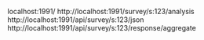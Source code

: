 localhost:1991/
http://localhost:1991/survey/s:123/analysis
http://localhost:1991/api/survey/s:123/json
http://localhost:1991/api/survey/s:123/response/aggregate